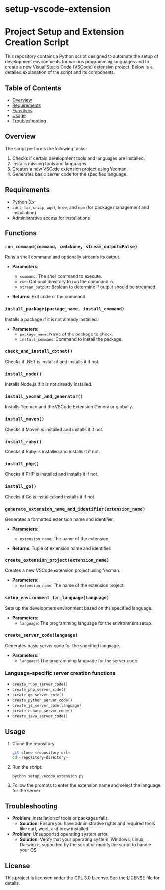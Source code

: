 # setup-vscode-extension

# Project Setup and Extension Creation Script

This repository contains a Python script designed to automate the setup of development environments for various programming languages and to create a new Visual Studio Code (VSCode) extension project. Below is a detailed explanation of the script and its components.

## Table of Contents
- [Overview](#overview)
- [Requirements](#requirements)
- [Functions](#functions)
- [Usage](#usage)
- [Troubleshooting](#troubleshooting)

## Overview

The script performs the following tasks:
1. Checks if certain development tools and languages are installed.
2. Installs missing tools and languages.
3. Creates a new VSCode extension project using Yeoman.
4. Generates basic server code for the specified language.

## Requirements

- Python 3.x
- `curl`, `tar`, `unzip`, `wget`, `brew`, and `npm` (for package management and installation)
- Administrative access for installations

## Functions

### `run_command(command, cwd=None, stream_output=False)`

Runs a shell command and optionally streams its output.

- **Parameters**:
  - `command`: The shell command to execute.
  - `cwd`: Optional directory to run the command in.
  - `stream_output`: Boolean to determine if output should be streamed.

- **Returns**: Exit code of the command.

### `install_package(package_name, install_command)`

Installs a package if it is not already installed.

- **Parameters**:
  - `package_name`: Name of the package to check.
  - `install_command`: Command to install the package.

### `check_and_install_dotnet()`

Checks if .NET is installed and installs it if not.

### `install_node()`

Installs Node.js if it is not already installed.

### `install_yeoman_and_generator()`

Installs Yeoman and the VSCode Extension Generator globally.

### `install_maven()`

Checks if Maven is installed and installs it if not.

### `install_ruby()`

Checks if Ruby is installed and installs it if not.

### `install_php()`

Checks if PHP is installed and installs it if not.

### `install_go()`

Checks if Go is installed and installs it if not.

### `generate_extension_name_and_identifier(extension_name)`

Generates a formatted extension name and identifier.

- **Parameters**:
  - `extension_name`: The name of the extension.

- **Returns**: Tuple of extension name and identifier.

### `create_extension_project(extension_name)`

Creates a new VSCode extension project using Yeoman.

- **Parameters**:
  - `extension_name`: The name of the extension project.

### `setup_environment_for_language(language)`

Sets up the development environment based on the specified language.

- **Parameters**:
  - `language`: The programming language for the environment setup.

### `create_server_code(language)`

Generates basic server code for the specified language.

- **Parameters**:
  - `language`: The programming language for the server code.

### Language-specific server creation functions

- `create_ruby_server_code()`
- `create_php_server_code()`
- `create_go_server_code()`
- `create_python_server_code()`
- `create_js_server_code(language)`
- `create_csharp_server_code()`
- `create_java_server_code()`

## Usage

1. Clone the repository:
   ```bash
   git clone <repository-url>
   cd <repository-directory>
   ```
2. Run the script:
   ```bash
   python setup_vscode_extension.py
   ```
3. Follow the prompts to enter the extension name and select the language for the server

## Troubleshooting
- **Problem**: Installation of tools or packages fails.
  - **Solution**: Ensure you have administrative rights and required tools like curl, wget, and brew installed.
- **Problem**: Unsupported operating system error.
  - **Solution**: Verify that your operating system (Windows, Linux, Darwin) is supported by the script or modify the script to handle your OS

## License
This project is licensed under the GPL 3.0 License. See the LICENSE file for details.
